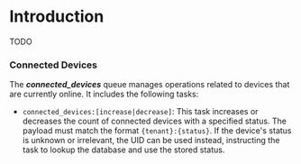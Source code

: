 # Introduction

TODO

### Connected Devices

The ***connected_devices*** queue manages operations related to devices that are currently online. It includes the following tasks:

- `connected_devices:[increase|decrease]`: This task increases or decreases the count of connected devices with a specified status. The payload must match the format `{tenant}:{status}`. If the device's status is unknown or irrelevant, the UID can be used instead, instructing the task to lookup the database and use the stored status.
